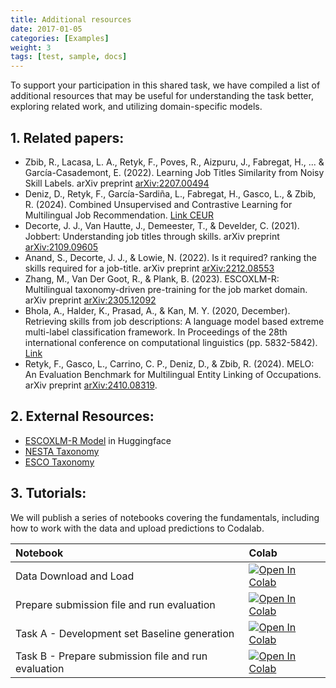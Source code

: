 ```yaml
---
title: Additional resources
date: 2017-01-05
categories: [Examples]
weight: 3
tags: [test, sample, docs]
---
```



To support your participation in this shared task, we have compiled a list of additional resources that may be useful for understanding the task better, exploring related work, and utilizing domain-specific models.

## 1. Related papers:

- Zbib, R., Lacasa, L. A., Retyk, F., Poves, R., Aizpuru, J., Fabregat, H., ... & García-Casademont, E. (2022). Learning Job Titles Similarity from Noisy Skill Labels. arXiv preprint [arXiv:2207.00494](https://arxiv.org/abs/2207.00494)
- Deniz, D., Retyk, F., García-Sardiña, L., Fabregat, H., Gasco, L., & Zbib, R. (2024). Combined Unsupervised and Contrastive Learning for Multilingual Job Recommendation. [Link CEUR](https://ceur-ws.org/Vol-3788/RecSysHR2024-paper_3.pdf)
- Decorte, J. J., Van Hautte, J., Demeester, T., & Develder, C. (2021). Jobbert: Understanding job titles through skills. arXiv preprint [arXiv:2109.09605](https://arxiv.org/abs/2109.09605) 
- Anand, S., Decorte, J. J., & Lowie, N. (2022). Is it required? ranking the skills required for a job-title. arXiv preprint [arXiv:2212.08553](https://arxiv.org/abs/2212.08553)
- Zhang, M., Van Der Goot, R., & Plank, B. (2023). ESCOXLM-R: Multilingual taxonomy-driven pre-training for the job market domain. arXiv preprint [arXiv:2305.12092](https://arxiv.org/abs/2305.12092)
- Bhola, A., Halder, K., Prasad, A., & Kan, M. Y. (2020, December). Retrieving skills from job descriptions: A language model based extreme multi-label classification framework. In Proceedings of the 28th international conference on computational linguistics (pp. 5832-5842). [Link](https://aclanthology.org/2020.coling-main.513/)
- Retyk, F., Gasco, L., Carrino, C. P., Deniz, D., & Zbib, R. (2024). MELO: An Evaluation Benchmark for Multilingual Entity Linking of Occupations. arXiv preprint [arXiv:2410.08319](https://arxiv.org/abs/2410.08319).


## 2. External Resources: 

- [ESCOXLM-R Model](https://huggingface.co/jjzha/esco-xlm-roberta-large) in Huggingface 
- [NESTA Taxonomy](https://github.com/nestauk/skills-taxonomy-v2)
- [ESCO Taxonomy](https://esco.ec.europa.eu/en/use-esco/download)

## 3. Tutorials: 

We will publish a series of notebooks covering the fundamentals, including how to work with the data and upload predictions to Codalab.

| Notebook                                    | Colab                                                                                                   |
|:--------------------------------------------|:-------------------------------------------------------------------------------------------------------|
| Data Download and Load                      | [![Open In Colab](https://colab.research.google.com/assets/colab-badge.svg)](https://colab.research.google.com/github/TalentCLEF/talentclef_tutorials/blob/main/talentclef2025/TalentCLEF_data_tutorial.ipynb)   |   
| Prepare submission file and run evaluation                    | [![Open In Colab](https://colab.research.google.com/assets/colab-badge.svg)](https://colab.research.google.com/github/TalentCLEF/talentclef_tutorials/blob/main/talentclef2025/TalentCLEF_submission_creation_tutorial.ipynb)   |   
| Task A - Development set Baseline generation          | [![Open In Colab](https://colab.research.google.com/assets/colab-badge.svg)](https://colab.research.google.com/github/TalentCLEF/talentclef_tutorials/blob/main/talentclef2025/TalentCLEF_TaskA_DevSet_Baseline.ipynb)   |   
| Task B - Prepare submission file and run evaluation          | [![Open In Colab](https://colab.research.google.com/assets/colab-badge.svg)](https://colab.research.google.com/github/TalentCLEF/talentclef_tutorials/blob/main/talentclef2025/TalentCLEF_TaskB_submission_creation_tutorial.ipynb)   |   




